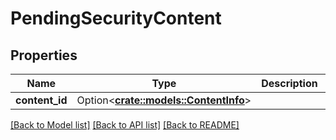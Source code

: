 # PendingSecurityContent

## Properties

Name | Type | Description | Notes
------------ | ------------- | ------------- | -------------
**content_id** | Option<[**crate::models::ContentInfo**](ContentInfo.md)> |  | [optional]

[[Back to Model list]](../README.md#documentation-for-models) [[Back to API list]](../README.md#documentation-for-api-endpoints) [[Back to README]](../README.md)



